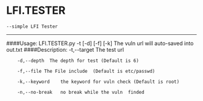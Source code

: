 # LFI.TESTER
	--simple LFI Tester
---

####Usage:
	LFI.TESTER.py -t [-d] [-f] [-k]
	The vuln url will auto-saved into out.txt
####Description:
		-t,--target The test url

		-d,--depth 	The depth for test (Default is 6)	

		-f,--file The File include  (Default is etc/passwd)

		-k,--keyword	the keyword for vuln check (Default is root)

		-n,--no-break	no break while the vuln  finded
